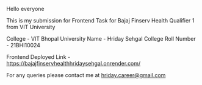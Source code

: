 Hello everyone

This is my submission for Frontend Task for Bajaj Finserv Health Qualifier 1 from VIT University 

College - VIT Bhopal University
Name - Hriday Sehgal
College Roll Number - 21BHI10024

Frontend Deployed Link - https://bajajfinservhealthhridaysehgal.onrender.com/

For any queries please contact me at hriday.career@gmail.com
